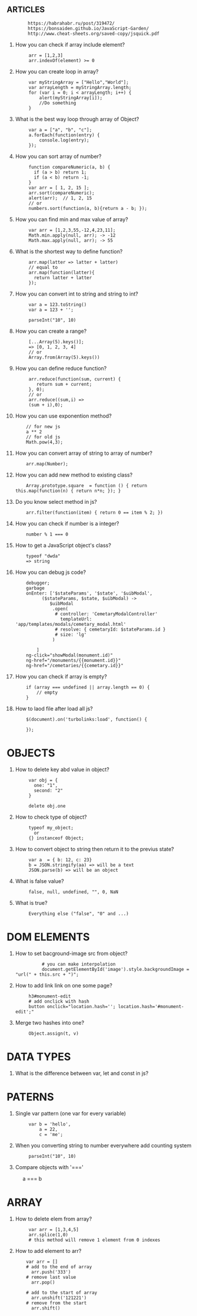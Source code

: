 ## ARTICLES
            https://habrahabr.ru/post/319472/
            https://bonsaiden.github.io/JavaScript-Garden/
            http://www.cheat-sheets.org/saved-copy/jsquick.pdf

1. How you can check if array include element?
            
            arr = [1,2,3]
            arr.indexOf(element) >= 0
2. How you can create loop in array?
            
            var myStringArray = ["Hello","World"];
            var arrayLength = myStringArray.length;
            for (var i = 0; i < arrayLength; i++) {
                alert(myStringArray[i]);
                //Do something
            }
3. What is the best way loop through array of Object?
            
            var a = ["a", "b", "c"];
            a.forEach(function(entry) {
                console.log(entry);
            });
4. How you can sort array of number?
            
            function compareNumeric(a, b) {
              if (a > b) return 1;
              if (a < b) return -1;
            }
            var arr = [ 1, 2, 15 ];
            arr.sort(compareNumeric);
            alert(arr);  // 1, 2, 15
            // or
            numbers.sort(function(a, b){return a - b; });
5. How you can find min and max value of array?
            
            var arr = [1,2,3,55,-12,4,23,11];
            Math.min.apply(null, arr); -> -12
            Math.max.apply(null, arr); -> 55
            
6. What is the shortest way to define function?
            
            arr.map(latter => latter + latter) 
            // equal to
            arr.map(function(latter){
              return latter + latter
            });
7. How you can convert int to string and string to int?
            
            var a = 123.toString()
            var a = 123 + '';
            
            parseInt("10", 10)
            
8. How you can create a range?
            
            [...Array(5).keys()];
            => [0, 1, 2, 3, 4]
            // or 
            Array.from(Array(5).keys())
9. How you can define reduce function?
            
            arr.reduce(function(sum, current) {
               return sum + current;
            }, 0);
            // or
            arr.reduce((sum,i) =>
            (sum + i),0);
10. How you can use exponention method?
            
            // for new js 
            a ** 2 
            // for old js
            Math.pow(4,3);
11. How you can convert array of string to array of number?
            
            arr.map(Number);
12. How you can add new method to existing class?
            
            Array.prototype.square  = function () { return this.map(function(n) { return n*n; }); }
13. Do you know select method in js?
            
            arr.filter(function(item) { return 0 == item % 2; })
            
14. How you can check if number is a integer?
            
            number % 1 === 0
15. How to get a JavaScript object's class?
            
            typeof "dwda" 
            => string
16. How you can debug js code?
            
            debugger;
            garbage
            onEnter: ['$stateParams', '$state', '$uibModal',
                  ($stateParams, $state, $uibModal) ->   
                     $uibModal    
                      .open(
                       # controller: 'CemetaryModalController'
                         templateUrl: 'app/templates/modals/cemetary_modal.html'
                       # resolve: { cemetaryId: $stateParams.id }
                       # size: 'lg'    
                      ) 

                ]    
            ng-click="showModal(monument.id)"
            ng-href="/monuments/{{monument.id}}"
            ng-href="/cemetaries/{{cemetary.id}}"
17. How you can check if array is empty?
            
            if (array === undefined || array.length == 0) {
                // empty
            }
18. How to laod file after load all js?
            
            $(document).on('turbolinks:load', function() {
            
            });
# OBJECTS
1. How to delete key abd value in object?
            
            var obj = {
              one: "1",
              second: "2"
            }

            delete obj.one
2. How to check type of object?
            
            typeof my_object;
              or
            {} instanceof Object;
3. How to convert object to string then return it to the previus state?
            
            var a  = { b: 12, c: 23}
            b = JSON.stringify(aa) => will be a text
            JSON.parse(b) => will be an object
4. What is false value?
            
            false, null, undefined, "", 0, NaN
5. What is true?
            
            Everything else ("false", "0" and ...)
# DOM ELEMENTS

1. How to set bacground-image src from object?
     
                 # you can make interpolation 
                 document.getElementById('image').style.backgroundImage = "url(" + this.src + ")";

3. How to add link link on one some page?
            
            h3#monument-edit
            # add onclick with hash
            button onclick="location.hash=''; location.hash='#monument-edit';"
4. Merge two hashes into one?

            Object.assign(t, v)
# DATA TYPES

1. What is the difference between var, let and const in js?
            
            
            
           
# PATERNS

1. Single var pattern (one var for every variable)
            
            var b = 'hello',
                a = 22,
                c = 'me';
2. When you converting string to number everywhere add counting system
            
            parseInt("10", 10)
3. Compare objects with '==='
            
            a === b
# ARRAY

1. How to delete elem from array?
            
            var arr = [1,3,4,5]
            arr.splice(1,0)
            # this method will remove 1 element from 0 indexes
2. How to add element to arr?
            
           var arr = []
           # add to the end of array 
             arr.push('333')
           # remove last value
             arr.pop()
           
           # add to the start of array
             arr.unshift('121221')
           # remove from the start
             arr.shift()
